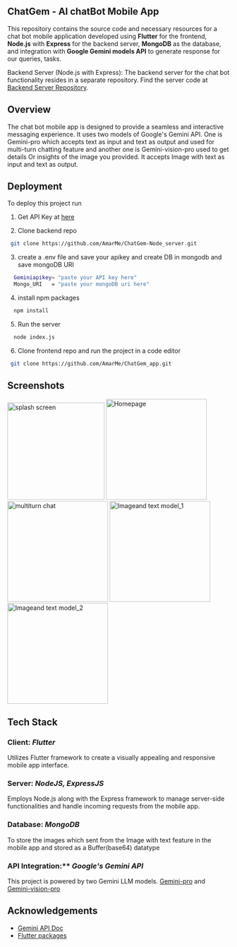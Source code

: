 
## ChatGem - AI chatBot Mobile App

This repository contains the source code and necessary resources for a chat bot mobile application developed using **Flutter** for the frontend, **Node.js** with **Express** for the backend server, **MongoDB** as the database, and integration with **Google Gemini models API** to generate response for our queries, tasks. 

Backend Server (Node.js with Express): The backend server for the chat bot functionality resides in a separate repository. Find the server code at [Backend Server Repository](https://github.com/AmarMe/ChatGem-Node_server.git).
## Overview
The chat bot mobile app is designed to provide a seamless and interactive messaging experience.  It uses two models of Google's Gemini API. One is Gemini-pro which accepts text as input and text as output and used for multi-turn chatting feature and another one is Gemini-vision-pro used to get  details Or insights of the image you provided. It accepts Image with text as input and text as output.
## Deployment

To deploy this project run

1. Get API Key at [here](https://makersuite.google.com/app/apikey)

2. Clone backend repo
 ```bash
  git clone https://github.com/AmarMe/ChatGem-Node_server.git
```
3. create a .env file and save your apikey and create DB in mongodb and save mongoDB URI 

```bash
  Geminiapikey= "paste your API key here" 
  Mongo_URI   = "paste your mongoDB uri here"
```
4. install npm packages
```bash
  npm install 
```
5. Run the server
```bash
  node index.js  
```
6. Clone frontend repo and run the project in a code editor
 ```bash
  git clone https://github.com/AmarMe/ChatGem_app.git
```


## Screenshots

<img width="220" alt="splash screen" src="https://github.com/AmarMe/ChatGem_app/assets/123172989/1a044efb-e728-41b5-8d66-e5d3ee44a174"> 
<img width="228" alt="Homepage" src="https://github.com/AmarMe/ChatGem_app/assets/123172989/4a875e71-6ff9-4980-9cc1-5c7784208338">
<img width="228" alt="multiturn chat" src="https://github.com/AmarMe/ChatGem_app/assets/123172989/f431f32a-db56-427f-bd7e-07b75d1a7b1b">
<img width="228" alt="Imageand text model_1" src="https://github.com/AmarMe/ChatGem_app/assets/123172989/eaf1e1d1-3464-4d0e-a90c-a9ff677e28b4">
<img width="228" alt="Imageand text model_2" src="https://github.com/AmarMe/ChatGem_app/assets/123172989/8490b3e1-eab5-4e72-8d49-ce36d3c7df17">


## Tech Stack

### Client: *Flutter* 

  Utilizes Flutter framework to create a visually appealing and responsive mobile app interface.

### Server: *NodeJS, ExpressJS*
    
  Employs Node.js along with the Express framework to manage server-side functionalities and handle incoming requests from the mobile app.

### Database: *MongoDB*

  To store the images which sent from the Image with text feature in the mobile app and stored as a Buffer(base64) datatype 

### API Integration:** *Google's Gemini API*

This project is powered by two Gemini LLM models.
[Gemini-pro](https://deepmind.google/technologies/gemini/#introduction) and 
[Gemini-vision-pro](https://deepmind.google/technologies/gemini/#introduction)




## Acknowledgements

 - [Gemini API Doc](https://ai.google.dev/tutorials/web_quickstart#set-up-project)
 - [Flutter packages](https://pub.dev/publishers/flutter.dev/packages)
 